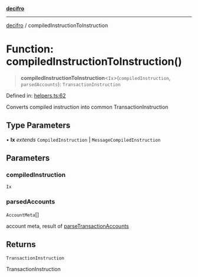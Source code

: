 [**decifro**](../README.md)

***

[decifro](../README.md) / compiledInstructionToInstruction

# Function: compiledInstructionToInstruction()

> **compiledInstructionToInstruction**\<`Ix`\>(`compiledInstruction`, `parsedAccounts`): `TransactionInstruction`

Defined in: [helpers.ts:62](https://github.com/dougEfresh/decifro/blob/052cf31bd09649eda8a05a939745830a399bb74d/src/helpers.ts#L62)

Converts compiled instruction into common TransactionInstruction

## Type Parameters

• **Ix** *extends* `CompiledInstruction` \| `MessageCompiledInstruction`

## Parameters

### compiledInstruction

`Ix`

### parsedAccounts

`AccountMeta`[]

account meta, result of [parseTransactionAccounts](parseTransactionAccounts.md)

## Returns

`TransactionInstruction`

TransactionInstruction
